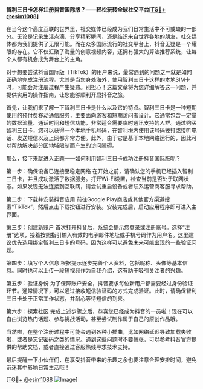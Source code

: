 **智利三日卡怎样注册抖音国际版？——轻松玩转全球社交平台[[TG💪+ @esim1088](https://t.me/s/esim1088)]**

在当今这个高度互联的世界里，社交媒体已经成为我们日常生活中不可或缺的一部分。无论是记录生活点滴、分享精彩瞬间，还是结识来自世界各地的朋友，社交媒体都为我们提供了无限可能。而在众多国际流行的社交平台上，抖音无疑是一个耀眼的存在。它不仅汇聚了海量的创意视频内容，还拥有强大的算法推荐系统，让每个人都有机会成为舞台上的主角。

对于想要尝试抖音国际版（TikTok）的用户来说，最常遇到的问题之一就是如何正确地完成注册流程。尤其是当您身处海外，使用智利三日卡这样的本地SIM卡时，可能会对注册过程产生疑惑。别担心！这篇文章将为您详细解答这一问题，并提供实用的操作指南，让您能够顺利开启抖音之旅。

首先，让我们来了解一下智利三日卡是什么以及它的特点。智利三日卡是一种短期使用的预付费移动通信服务，主要面向游客和短期访问者设计。它通常包含一定量的数据流量、通话时间和短信功能，非常适合需要临时通讯支持的人群。通过购买智利三日卡，您可以获得一个本地手机号码，在智利境内使用该号码拨打或接听电话、发送短信以及上网都非常方便。此外，由于它是基于本地网络运行的，因此可以帮助解决部分因地域限制而产生的访问障碍。

那么，接下来就进入正题——如何利用智利三日卡成功注册抖音国际版呢？

第一步：确保设备已连接至稳定网络
在开始之前，请确认您的手机已经插入智利三日卡，并且成功激活了数据服务。打开Wi-Fi设置，检查当前是否处于联网状态。如果发现无法连接到互联网，请尝试重启设备或者联系运营商客服寻求帮助。

第二步：下载并安装抖音应用
前往Google Play商店或其他官方渠道搜索“TikTok”，然后点击下载按钮进行安装。安装完成后，启动应用程序即可进入主界面。

第三步：创建新账户
首次打开抖音后，系统会提示您登录或注册账号。选择“注册”选项，接着按照指引输入有效的电子邮件地址或手机号码作为用户名。这里建议优先选用绑定智利三日卡的号码，因为这样可以避免未来可能出现的一些验证问题。

第四步：填写个人信息
根据提示逐步完善个人资料，包括昵称、头像等基本信息。同时也可以上传一段短视频作为自我介绍，这有助于吸引关注者的兴趣。

第五步：验证身份
为了保障账户安全，抖音要求每位新用户都需要经过身份验证环节。通常情况下，可以通过接收短信验证码的方式完成验证。此时，请确保智利三日卡处于正常工作状态，并耐心等待短信的到来。

第六步：探索社区
完成上述步骤之后，恭喜您已经成为抖音的一员啦！现在可以自由浏览热门话题、参与挑战活动，甚至尝试制作属于自己的原创作品哦。

当然啦，在整个注册过程中可能会遇到各种小插曲，比如网络延迟导致加载失败啦，或者是忘记密码之类的情况。遇到这些问题时不要慌张，可以参考抖音官方提供的帮助文档，或者直接通过客服热线寻求技术支持。

最后提醒一下小伙伴们，在享受抖音带来的乐趣之余也要注意合理安排时间，避免沉迷其中影响日常生活哦！

[[TG💪+ @esim1088](https://t.me/s/esim1088) ![Image](https://i.postimg.cc/4NQfJmqS/Snipaste-2025-05-13-00-14-12.png)]